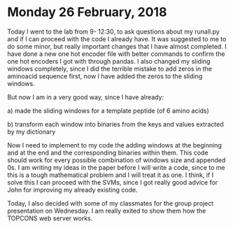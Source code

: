 # Monday 26 February, 2018

Today I went to the lab from 9- 12:30, to ask questions about my runall.py and if I can proceed with the code I already have.
It was suggested to me to do some minor, but really important changes that I have almost completed. I have done a new one hot encoder file 
with better commands to confirm the one hot encoders I got with through pandas. I also changed my sliding windows completely, since I did
the terrible mistake to add zeros in the aminoacid sequence first, now I have added the zeros to the sliding windows. 

But now I am in a very good way, since I have already:

a) made the sliding windows for a template peptide (of 6 amino acids)

b) transform each window into binaries from the keys and values extracted by my dictionary

Now I need to implement to my code the adding windows at the beginning and at the end and the corresponding binaries within them. This code
should work for every possible combination of windows size and appended 0s. I am writing my ideas in the paper before I will write a code,
since to me this is a tough mathematical problem and I will treat it as one. I think, if I solve this I can proceed with the SVMs, since I
got really good advice for John for improving my already existing code. 

Today, I also decided with some of my classmates for the group project presentation on Wednesday. I am really exited to show them how the 
TOPCONS web server works.
